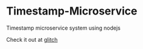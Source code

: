 # Timestamp-Microservice  
  
Timestamp microservice system using nodejs  
  
Check it out at [glitch](https://kunal-timestamp-project.glitch.me/)
